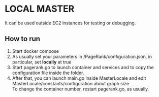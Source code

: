 # LOCAL MASTER
It can be used outside EC2 instances for testing or debugging. <br>
## How to run
1) Start docker compose
2) As usually set your parameters in /PageRank/configuration.json, in particular, set **locally** at true
3) Start pagerank.go to launch container and services and to copy the configuration file inside the folder.
4) After that, you can launch main.go inside MasterLocale and edit MasterLocale/constants/configuration about graph size <br>
To change the container number, restart pagerank.go, as usually.